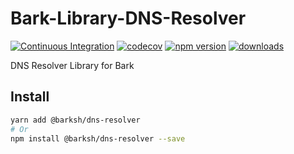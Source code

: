 # Bark-Library-DNS-Resolver

[![Continuous Integration](https://github.com/BarkSH/Bark-Library-DNS-Resolver/actions/workflows/ci.yml/badge.svg)](https://github.com/BarkSH/Bark-Library-DNS-Resolver/actions/workflows/ci.yml)
[![codecov](https://codecov.io/gh/BarkSH/Bark-Library-DNS-Resolver/branch/main/graph/badge.svg)](https://codecov.io/gh/BarkSH/Bark-Library-DNS-Resolver)
[![npm version](https://badge.fury.io/js/%40barksh%2FDNS-Resolver.svg)](https://www.npmjs.com/package/@barksh/DNS-Resolver)
[![downloads](https://img.shields.io/npm/dm/@barksh/DNS-Resolver.svg)](https://www.npmjs.com/package/@barksh/DNS-Resolver)

DNS Resolver Library for Bark

## Install

```sh
yarn add @barksh/dns-resolver
# Or
npm install @barksh/dns-resolver --save
```
